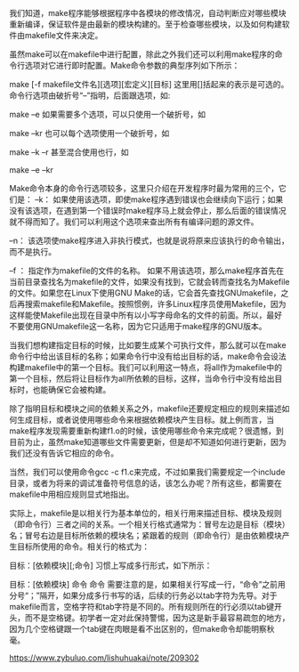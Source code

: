 我们知道，make程序能够根据程序中各模块的修改情况，自动判断应对哪些模块重新编译，保证软件是由最新的模块构建的。至于检查哪些模块，以及如何构建软件由makefile文件来决定。

虽然make可以在makefile中进行配置，除此之外我们还可以利用make程序的命令行选项对它进行即时配置。Make命令参数的典型序列如下所示：

make [-f makefile文件名][选项][宏定义][目标]
这里用[]括起来的表示是可选的。命令行选项由破折号“–”指明，后面跟选项，如:

make –e
如果需要多个选项，可以只使用一个破折号，如

make –kr
也可以每个选项使用一个破折号，如

make –k –r
甚至混合使用也行，如

make –e –kr


Make命令本身的命令行选项较多，这里只介绍在开发程序时最为常用的三个，它们是： 
–k： 
如果使用该选项，即使make程序遇到错误也会继续向下运行；如果没有该选项，在遇到第一个错误时make程序马上就会停止，那么后面的错误情况就不得而知了。我们可以利用这个选项来查出所有有编译问题的源文件。

–n： 
该选项使make程序进入非执行模式，也就是说将原来应该执行的命令输出，而不是执行。

–f ： 
指定作为makefile的文件的名称。 如果不用该选项，那么make程序首先在当前目录查找名为makefile的文件，如果没有找到，它就会转而查找名为Makefile的文件。如果您在Linux下使用GNU Make的话，它会首先查找GNUmakefile，之后再搜索makefile和Makefile。按照惯例，许多Linux程序员使用Makefile，因为这样能使Makefile出现在目录中所有以小写字母命名的文件的前面。所以，最好不要使用GNUmakefile这一名称，因为它只适用于make程序的GNU版本。

当我们想构建指定目标的时候，比如要生成某个可执行文件，那么就可以在make命令行中给出该目标的名称；如果命令行中没有给出目标的话，make命令会设法构建makefile中的第一个目标。我们可以利用这一特点，将all作为makefile中的第一个目标，然后将让目标作为all所依赖的目标，这样，当命令行中没有给出目标时，也能确保它会被构建。


除了指明目标和模块之间的依赖关系之外，makefile还要规定相应的规则来描述如何生成目标，或者说使用哪些命令来根据依赖模块产生目标。就上例而言，当make程序发现需要重新构建f1.o的时候，该使用哪些命令来完成呢？很遗憾，到目前为止，虽然make知道哪些文件需要更新，但是却不知道如何进行更新，因为我们还没有告诉它相应的命令。

当然，我们可以使用命令gcc -c f1.c来完成，不过如果我们需要规定一个include目录，或者为将来的调试准备符号信息的话，该怎么办呢？所有这些，都需要在makefile中用相应规则显式地指出。

实际上，makefile是以相关行为基本单位的，相关行用来描述目标、模块及规则（即命令行）三者之间的关系。一个相关行格式通常为：冒号左边是目标（模块）名；冒号右边是目标所依赖的模块名；紧跟着的规则（即命令行）是由依赖模块产生目标所使用的命令。相关行的格式为：

目标：[依赖模块][;命令]
习惯上写成多行形式，如下所示：

目标：[依赖模块]
命令
命令
需要注意的是，如果相关行写成一行，“命令”之前用分号“；”隔开，如果分成多行书写的话，后续的行务必以tab字符为先导。对于makefile而言，空格字符和tab字符是不同的。所有规则所在的行必须以tab键开头，而不是空格键。初学者一定对此保持警惕，因为这是新手最容易疏忽的地方，因为几个空格键跟一个tab键在肉眼是看不出区别的，但make命令却能明察秋毫。


https://www.zybuluo.com/lishuhuakai/note/209302


